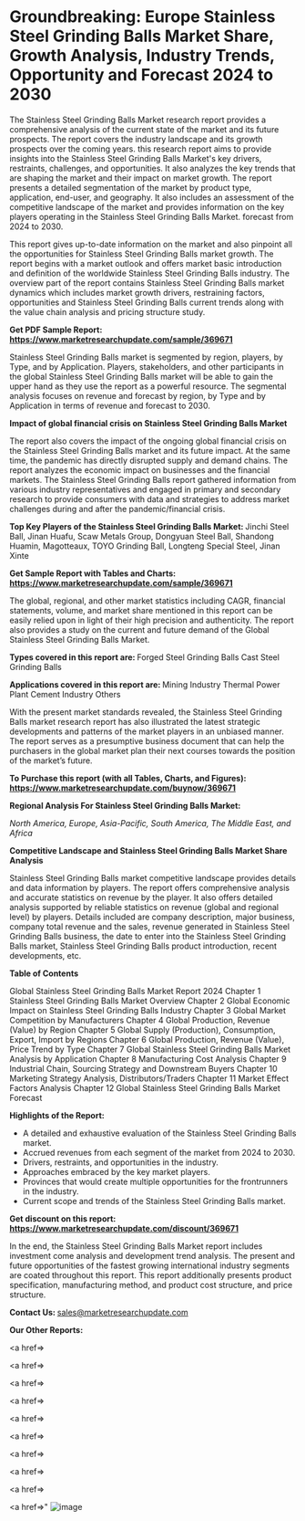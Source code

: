 # Groundbreaking: Europe Stainless Steel Grinding Balls Market Share, Growth Analysis, Industry Trends, Opportunity and Forecast 2024 to 2030

The Stainless Steel Grinding Balls Market research report provides a comprehensive analysis of the current state of the market and its future prospects. The report covers the industry landscape and its growth prospects over the coming years. this research report aims to provide insights into the Stainless Steel Grinding Balls Market's key drivers, restraints, challenges, and opportunities. It also analyzes the key trends that are shaping the market and their impact on market growth. The report presents a detailed segmentation of the market by product type, application, end-user, and geography. It also includes an assessment of the competitive landscape of the market and provides information on the key players operating in the Stainless Steel Grinding Balls Market. forecast from 2024 to 2030.

This report gives up-to-date information on the market and also pinpoint all the opportunities for Stainless Steel Grinding Balls market growth. The report begins with a market outlook and offers market basic introduction and definition of the worldwide Stainless Steel Grinding Balls industry. The overview part of the report contains Stainless Steel Grinding Balls market dynamics which includes market growth drivers, restraining factors, opportunities and Stainless Steel Grinding Balls current trends along with the value chain analysis and pricing structure study.

<strong><b>Get PDF Sample Report: <a href=https://www.marketresearchupdate.com/sample/369671>https://www.marketresearchupdate.com/sample/369671</a></b></strong>

Stainless Steel Grinding Balls market is segmented by region, players, by Type, and by Application. Players, stakeholders, and other participants in the global Stainless Steel Grinding Balls market will be able to gain the upper hand as they use the report as a powerful resource. The segmental analysis focuses on revenue and forecast by region, by Type and by Application in terms of revenue and forecast to 2030.

<strong><b>Impact of global financial crisis on Stainless Steel Grinding Balls Market</b></strong>

The report also covers the impact of the ongoing global financial crisis on the Stainless Steel Grinding Balls market and its future impact. At the same time, the pandemic has directly disrupted supply and demand chains. The report analyzes the economic impact on businesses and the financial markets. The Stainless Steel Grinding Balls report gathered information from various industry representatives and engaged in primary and secondary research to provide consumers with data and strategies to address market challenges during and after the pandemic/financial crisis.

<strong><b>Top Key Players of the Stainless Steel Grinding Balls Market:
</b></strong>Jinchi Steel Ball, Jinan Huafu, Scaw Metals Group, Dongyuan Steel Ball, Shandong Huamin, Magotteaux, TOYO Grinding Ball, Longteng Special Steel, Jinan Xinte<strong><b>
</b></strong>

<strong><b>Get Sample Report with Tables and Charts: <a href=https://www.marketresearchupdate.com/sample/369671>https://www.marketresearchupdate.com/sample/369671</a></b></strong>

The global, regional, and other market statistics including CAGR, financial statements, volume, and market share mentioned in this report can be easily relied upon in light of their high precision and authenticity. The report also provides a study on the current and future demand of the Global Stainless Steel Grinding Balls Market.

<strong><b>Types covered in this report are:
</b></strong>Forged Steel Grinding Balls
Cast Steel Grinding Balls<strong><b>
</b></strong>

<strong><b>Applications covered in this report are:
</b></strong>Mining Industry
Thermal Power Plant
Cement Industry
Others<strong><b>
</b></strong>

With the present market standards revealed, the Stainless Steel Grinding Balls market research report has also illustrated the latest strategic developments and patterns of the market players in an unbiased manner. The report serves as a presumptive business document that can help the purchasers in the global market plan their next courses towards the position of the market’s future.

<strong><b>To Purchase this report (with all Tables, Charts, and Figures): <a href=https://www.marketresearchupdate.com/buynow/369671>https://www.marketresearchupdate.com/buynow/369671</a></b></strong>

<strong><b>Regional Analysis For Stainless Steel Grinding Balls Market:</b></strong>

<em><i>North America, Europe, Asia-Pacific, South America, The Middle East, and Africa</i></em>

<strong><b>Competitive Landscape and Stainless Steel Grinding Balls Market Share Analysis</b></strong>

Stainless Steel Grinding Balls market competitive landscape provides details and data information by players. The report offers comprehensive analysis and accurate statistics on revenue by the player. It also offers detailed analysis supported by reliable statistics on revenue (global and regional level) by players. Details included are company description, major business, company total revenue and the sales, revenue generated in Stainless Steel Grinding Balls business, the date to enter into the Stainless Steel Grinding Balls market, Stainless Steel Grinding Balls product introduction, recent developments, etc.

<strong><b>Table of Contents</b></strong>

Global Stainless Steel Grinding Balls Market Report 2024
Chapter 1 Stainless Steel Grinding Balls Market Overview
Chapter 2 Global Economic Impact on Stainless Steel Grinding Balls Industry
Chapter 3 Global Market Competition by Manufacturers
Chapter 4 Global Production, Revenue (Value) by Region
Chapter 5 Global Supply (Production), Consumption, Export, Import by Regions
Chapter 6 Global Production, Revenue (Value), Price Trend by Type
Chapter 7 Global Stainless Steel Grinding Balls Market Analysis by Application
Chapter 8 Manufacturing Cost Analysis
Chapter 9 Industrial Chain, Sourcing Strategy and Downstream Buyers
Chapter 10 Marketing Strategy Analysis, Distributors/Traders
Chapter 11 Market Effect Factors Analysis
Chapter 12 Global Stainless Steel Grinding Balls Market Forecast

<strong><b>Highlights of the Report:</b></strong>

- A detailed and exhaustive evaluation of the Stainless Steel Grinding Balls market.
- Accrued revenues from each segment of the market from 2024 to 2030.
- Drivers, restraints, and opportunities in the industry.
- Approaches embraced by the key market players.
- Provinces that would create multiple opportunities for the frontrunners in the industry.
- Current scope and trends of the Stainless Steel Grinding Balls market.

<strong><b>Get discount on this report: <a href=https://www.marketresearchupdate.com/discount/369671>https://www.marketresearchupdate.com/discount/369671</a></b></strong>

In the end, the Stainless Steel Grinding Balls Market report includes investment come analysis and development trend analysis. The present and future opportunities of the fastest growing international industry segments are coated throughout this report. This report additionally presents product specification, manufacturing method, and product cost structure, and price structure.

<strong><b>Contact Us:
</b></strong>sales@marketresearchupdate.com

<strong>Our Other Reports:</strong>

<a href=></a>

<a href=></a>

<a href=></a>

<a href=></a>

<a href=></a>

<a href=></a>

<a href=></a>

<a href=></a>

<a href=></a>

<a href=></a>"
![image](https://github.com/Gayatrikarjule/Market-Analysis-360/assets/97346546/be95753c-25e7-421a-b9ed-1f9d5a481398)
